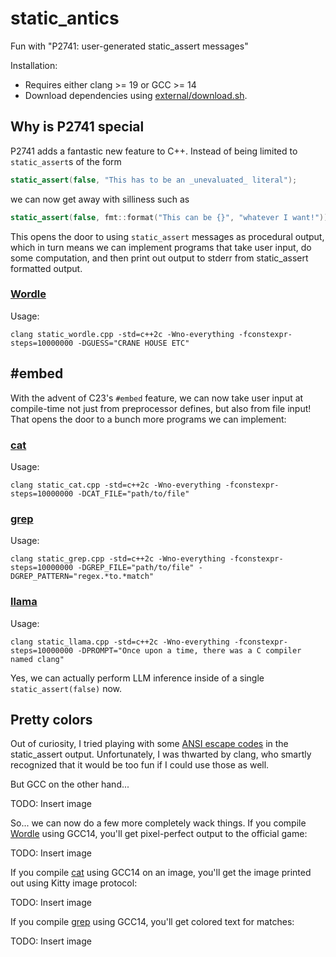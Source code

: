 # static_antics

Fun with "P2741: user-generated static_assert messages"

Installation:

- Requires either clang >= 19 or GCC >= 14
- Download dependencies using [external/download.sh](external/download.sh).

## Why is P2741 special

P2741 adds a fantastic new feature to C++. Instead of being limited to `static_assert`s of the form

```c++
static_assert(false, "This has to be an _unevaluated_ literal");
```

we can now get away with silliness such as

```c++
static_assert(false, fmt::format("This can be {}", "whatever I want!"));
```

This opens the door to using `static_assert` messages as procedural output, which in turn means we can implement programs that take user input, do some computation, and then print out output to stderr from static_assert formatted output.

### [Wordle](antics/static_wordle.cpp)

Usage:
```
clang static_wordle.cpp -std=c++2c -Wno-everything -fconstexpr-steps=10000000 -DGUESS="CRANE HOUSE ETC"
```

## #embed

With the advent of C23's `#embed` feature, we can now take user input at compile-time not just from preprocessor defines, but also from file input! That opens the door to a bunch more programs we can implement:

### [cat](antics/static_cat.cpp)

Usage:
```
clang static_cat.cpp -std=c++2c -Wno-everything -fconstexpr-steps=10000000 -DCAT_FILE="path/to/file"
```

### [grep](antics/static_grep.cpp)

Usage:
```
clang static_grep.cpp -std=c++2c -Wno-everything -fconstexpr-steps=10000000 -DGREP_FILE="path/to/file" -DGREP_PATTERN="regex.*to.*match"
```

### [llama](antics/static_llama.cpp)

Usage:
```
clang static_llama.cpp -std=c++2c -Wno-everything -fconstexpr-steps=10000000 -DPROMPT="Once upon a time, there was a C compiler named clang"
```

Yes, we can actually perform LLM inference inside of a single `static_assert(false)` now.

## Pretty colors

Out of curiosity, I tried playing with some [ANSI escape codes](https://gist.github.com/fnky/458719343aabd01cfb17a3a4f7296797) in the static_assert output. Unfortunately, I was thwarted by clang, who smartly recognized that it would be too fun if I could use those as well.

But GCC on the other hand...

TODO: Insert image

So... we can now do a few more completely wack things. If you compile [Wordle](antics/static_wordle.cpp) using GCC14, you'll get pixel-perfect output to the official game:

TODO: Insert image

If you compile [cat](antics/static_cat.cpp) using GCC14 on an image, you'll get the image printed out using Kitty image protocol:

TODO: Insert image

If you compile [grep](antics/static_grep.cpp) using GCC14, you'll get colored text for matches:

TODO: Insert image
